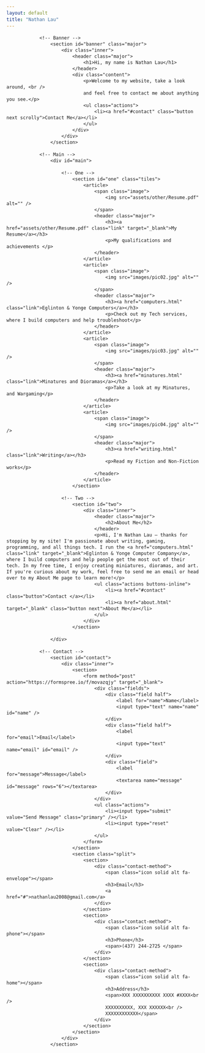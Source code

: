 ```yaml
---
layout: default
title: "Nathan Lau"
---
```

				<!-- Banner -->
					<section id="banner" class="major">
						<div class="inner">
							<header class="major">
								<h1>Hi, my name is Nathan Lau</h1>
							</header>
							<div class="content">
								<p>Welcome to my website, take a look around, <br />
								and feel free to contact me about anything you see.</p>
								<ul class="actions">
									<li><a href="#contact" class="button next scrolly">Contact Me</a></li>
								</ul>
							</div>
						</div>
					</section>

				<!-- Main -->
					<div id="main">

						<!-- One -->
							<section id="one" class="tiles">
								<article>
									<span class="image">
										<img src="assets/other/Resume.pdf" alt="" />
									</span>
									<header class="major">
										<h3><a href="assets/other/Resume.pdf" class="link" target="_blank">My Resume</a></h3>
										<p>My qualifications and achievements </p>
									</header>
								</article>
								<article>
									<span class="image">
										<img src="images/pic02.jpg" alt="" />
									</span>
									<header class="major">
										<h3><a href="computers.html" class="link">Eglinton & Yonge Computers</a></h3>
										<p>Check out my Tech services, where I build computers and help troubleshoot</p>
									</header>
								</article>
								<article>
									<span class="image">
										<img src="images/pic03.jpg" alt="" />
									</span>
									<header class="major">
										<h3><a href="minatures.html" class="link">Minatures and Dioramas</a></h3>
										<p>Take a look at my Minatures, and Wargaming</p>
									</header>
								</article>
								<article>
									<span class="image">
										<img src="images/pic04.jpg" alt="" />
									</span>
									<header class="major">
										<h3><a href="writing.html" class="link">Writing</a></h3>
										<p>Read my Fiction and Non-Fiction works</p>
									</header>
								</article>
							</section>

						<!-- Two -->
							<section id="two">
								<div class="inner">
									<header class="major">
										<h2>About Me</h2>
									</header>
									<p>Hi, I'm Nathan Lau – thanks for stopping by my site! I'm passionate about writing, gaming, programming, and all things tech. I run the <a href="computers.html" class="link" target="_blank">Eglinton & Yonge Computer Company</a>, where I build computers and help people get the most out of their tech. In my free time, I enjoy creating miniatures, dioramas, and art. If you're curious about my work, feel free to send me an email or head over to my About Me page to learn more!</p>
									<ul class="actions buttons-inline">
										<li><a href="#contact" class="button">Contact </a></li>
										<li><a href="about.html" target="_blank" class="button next">About Me</a></li>
									</ul>
								</div>
							</section>

					</div>

				<!-- Contact -->
					<section id="contact">
						<div class="inner">
							<section>
								<form method="post" action="https://formspree.io/f/movazqjy" target="_blank">
									<div class="fields">
										<div class="field half">
											<label for="name">Name</label>
											<input type="text" name="name" id="name" />
										</div>
										<div class="field half">
											<label for="email">Email</label>
											<input type="text" name="email" id="email" />
										</div>
										<div class="field">
											<label for="message">Message</label>
											<textarea name="message" id="message" rows="6"></textarea>
										</div>
									</div>
									<ul class="actions">
										<li><input type="submit" value="Send Message" class="primary" /></li>
										<li><input type="reset" value="Clear" /></li>
									</ul>
								</form>
							</section>
							<section class="split">
								<section>
									<div class="contact-method">
										<span class="icon solid alt fa-envelope"></span>
										<h3>Email</h3>
										<a href="#">nathanlau2008@gmail.com</a>
									</div>
								</section>
								<section>
									<div class="contact-method">
										<span class="icon solid alt fa-phone"></span>
										<h3>Phone</h3>
										<span>(437) 244-2725 </span>
									</div>
								</section>
								<section>
									<div class="contact-method">
										<span class="icon solid alt fa-home"></span>
										<h3>Address</h3>
										<span>XXX XXXXXXXXXX XXXX #XXXX<br />
										XXXXXXXXXX, XXX XXXXXX<br />
										XXXXXXXXXXXX</span>
									</div>
								</section>
							</section>
						</div>
					</section>